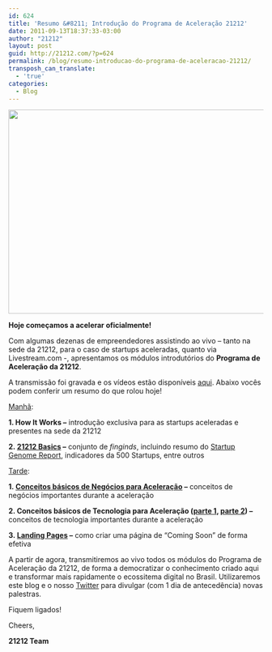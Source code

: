 ```yaml
---
id: 624
title: 'Resumo &#8211; Introdução do Programa de Aceleração 21212'
date: 2011-09-13T18:37:33-03:00
author: "21212"
layout: post
guid: http://21212.com/?p=624
permalink: /blog/resumo-introducao-do-programa-de-aceleracao-21212/
transposh_can_translate:
  - 'true'
categories:
  - Blog
---
```

<img class="aligncenter size-full wp-image-627" src="{{ site.url }}/assets/wp-content/uploads/2011/09/foto-e1315949688615.jpg" alt="" width="540" height="403" srcset="{{ site.url }}/assets/wp-content/uploads/2011/09/foto-e1315949688615.jpg 540w, {{ site.url }}/assets/wp-content/uploads/2011/09/foto-e1315949688615-300x223.jpg 300w" sizes="(max-width: 540px) 100vw, 540px" />

**Hoje começamos a acelerar oficialmente!**

Com algumas dezenas de empreendedores assistindo ao vivo &#8211; tanto na sede da 21212, para o caso de startups aceleradas, quanto via Livestream.com -, apresentamos os módulos introdutórios do **Programa de Aceleração da 21212**.

A transmissão foi gravada e os vídeos estão disponíveis [aqui](http://www.livestream.com/21212com). Abaixo vocês podem conferir um resumo do que rolou hoje!

<!--more ..curioso? Veja agora!-->

<span style="text-decoration: underline">Manhã</span>:

**1. How It Works &#8211;** introdução exclusiva para as startups aceleradas e presentes na sede da 21212

**2. [21212 Basics](http://www.slideshare.net/21212com/21212-basics) &#8211;** conjunto de _finginds_, incluindo resumo do [Startup Genome Report](https://beta.startupgenome.cc/), indicadores da 500 Startups, entre outros

<span style="text-decoration: underline">Tarde</span>:

**1. [Conceitos básicos de Negócios para Aceleração](http://www.slideshare.net/21212com/workshop-nivelamento-v1) &#8211;** conceitos de negócios importantes durante a aceleração

**2. Conceitos básicos de Tecnologia para Aceleração ([parte 1](http://www.slideshare.net/21212com/workshop-nivelamento-tech), [parte 2](http://prezi.com/0dulke-comxz/first-it-presentation-21212/?auth_key=6a6e1c1734de25a3ca33722561d66405b1051577)) &#8211;** conceitos de tecnologia importantes durante a aceleração

**3. [Landing Pages](http://prezi.com/fj-vvezuecrh/landing-pages/) &#8211;** como criar uma página de &#8220;Coming Soon&#8221; de forma efetiva

A partir de agora, transmitiremos ao vivo todos os módulos do Programa de Aceleração da 21212, de forma a democratizar o conhecimento criado aqui e transformar mais rapidamente o ecossitema digital no Brasil. Utilizaremos este blog e o nosso [Twitter](http://twitter.com/21212com) para divulgar (com 1 dia de antecedência) novas palestras.

Fiquem ligados!

Cheers,

**21212 Team**